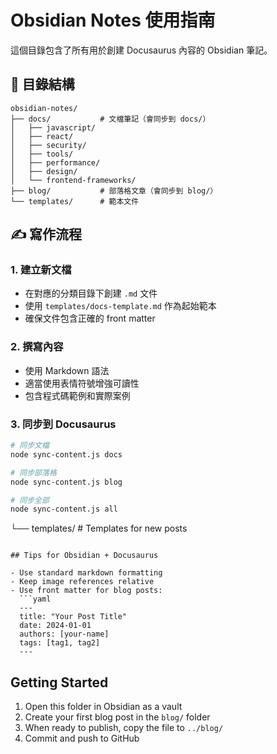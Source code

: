 # Obsidian Notes 使用指南

這個目錄包含了所有用於創建 Docusaurus 內容的 Obsidian 筆記。

## 📁 目錄結構

```
obsidian-notes/
├── docs/           # 文檔筆記（會同步到 docs/）
│   ├── javascript/
│   ├── react/
│   ├── security/
│   ├── tools/
│   ├── performance/
│   ├── design/
│   └── frontend-frameworks/
├── blog/           # 部落格文章（會同步到 blog/）
└── templates/      # 範本文件
```

## ✍️ 寫作流程

### 1. 建立新文檔
- 在對應的分類目錄下創建 `.md` 文件
- 使用 `templates/docs-template.md` 作為起始範本
- 確保文件包含正確的 front matter

### 2. 撰寫內容
- 使用 Markdown 語法
- 適當使用表情符號增強可讀性
- 包含程式碼範例和實際案例

### 3. 同步到 Docusaurus
```bash
# 同步文檔
node sync-content.js docs

# 同步部落格
node sync-content.js blog

# 同步全部
node sync-content.js all
```
└── templates/      # Templates for new posts
```

## Tips for Obsidian + Docusaurus

- Use standard markdown formatting
- Keep image references relative
- Use front matter for blog posts:
  ```yaml
  ---
  title: "Your Post Title"
  date: 2024-01-01
  authors: [your-name]
  tags: [tag1, tag2]
  ---
  ```

## Getting Started

1. Open this folder in Obsidian as a vault
2. Create your first blog post in the `blog/` folder
3. When ready to publish, copy the file to `../blog/`
4. Commit and push to GitHub
